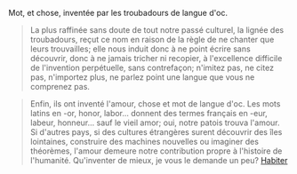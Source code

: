 Mot, et chose, inventée par les troubadours de langue d'oc.

> La plus raffinée sans doute de tout notre passé culturel, la lignée des troubadours, reçut ce nom en raison de la règle de ne chanter que leurs trouvailles; elle nous induit donc à ne point écrire sans découvrir, donc à ne jamais tricher ni recopier, à l'excellence difficile de l'invention perpétuelle, sans contrefaçon; n'imitez pas, ne citez pas, n'importez plus, ne parlez point une langue que vous ne comprenez pas.

> Enfin, ils ont inventé l'amour, chose et mot de langue d'oc. Les mots latins en -or, honor, labor... donnent des termes français en -eur, labeur, honneur... sauf le vieil amor; oui, notre patois trouva l'amour. Si d'autres pays, si des cultures étrangères surent découvrir des îles lointaines, construire des machines nouvelles ou imaginer des théorèmes, l'amour demeure notre contribution propre à l'histoire de l'humanité. Qu'inventer de mieux, je vous le demande un peu? 
[Habiter](Habiter%201.md)